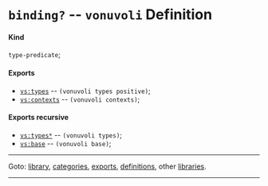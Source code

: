 

<a id='definition__vonuvoli__binding_3f'></a>

# `binding?` -- `vonuvoli` Definition


<a id='definition__vonuvoli__binding_3f__kind'></a>

#### Kind

`type-predicate`;


<a id='definition__vonuvoli__binding_3f__exports'></a>

#### Exports

 * [`vs:types`](../../vonuvoli/exports/vs_3a_types.md#export__vonuvoli__vs_3a_types) -- `(vonuvoli types positive)`;
 * [`vs:contexts`](../../vonuvoli/exports/vs_3a_contexts.md#export__vonuvoli__vs_3a_contexts) -- `(vonuvoli contexts)`;


<a id='definition__vonuvoli__binding_3f__exports-recursive'></a>

#### Exports recursive

 * [`vs:types*`](../../vonuvoli/exports/vs_3a_types_2a.md#export__vonuvoli__vs_3a_types_2a) -- `(vonuvoli types)`;
 * [`vs:base`](../../vonuvoli/exports/vs_3a_base.md#export__vonuvoli__vs_3a_base) -- `(vonuvoli base)`;

----

Goto: [library](../../vonuvoli/_index.md#library__vonuvoli), [categories](../../vonuvoli/categories/_index.md#toc__vonuvoli__categories), [exports](../../vonuvoli/exports/_index.md#toc__vonuvoli__exports), [definitions](../../vonuvoli/definitions/_index.md#toc__vonuvoli__definitions), other [libraries](../../_libraries.md#toc__libraries).

----

